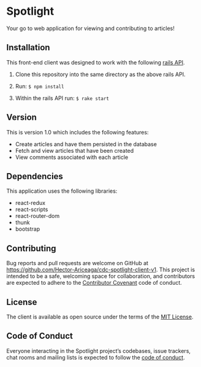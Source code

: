 # Spotlight
Your go to web application for viewing and contributing to articles!

## Installation 
This front-end client was designed to work with the following [rails API](https://github.com/Hector-Ariceaga/cdc-spotlight-API).

1. Clone this repository into the same directory as the above rails API.

2. Run: ```$ npm install```
    
3. Within the rails API run: ```$ rake start```

## Version
This is version 1.0 which includes the following features:

* Create articles and have them persisted in the database
* Fetch and view articles that have been created
* View comments associated with each article

## Dependencies
This application uses the following libraries:

* react-redux
* react-scripts
* react-router-dom
* thunk
* bootstrap

## Contributing

Bug reports and pull requests are welcome on GitHub at https://github.com/Hector-Ariceaga/cdc-spotlight-client-v1. This project is intended to be a safe, welcoming space for collaboration, and contributors are expected to adhere to the [Contributor Covenant](http://contributor-covenant.org) code of conduct.

## License

The client is available as open source under the terms of the [MIT License](https://opensource.org/licenses/MIT).

## Code of Conduct

Everyone interacting in the Spotlight project’s codebases, issue trackers, chat rooms and mailing lists is expected to follow the [code of conduct](https://tc39.github.io/code-of-conduct/).


